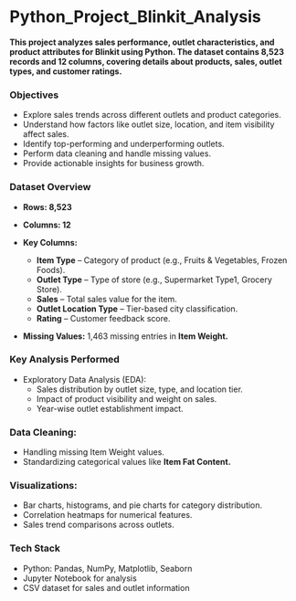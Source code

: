 # Python_Project_Blinkit_Analysis

**This project analyzes sales performance, outlet characteristics, and product attributes for Blinkit using Python. The dataset contains 8,523 records and 12 columns, covering details about products, sales, outlet types, and customer ratings.**

### Objectives
- Explore sales trends across different outlets and product categories.
- Understand how factors like outlet size, location, and item visibility affect sales.
- Identify top-performing and underperforming outlets.
- Perform data cleaning and handle missing values.
- Provide actionable insights for business growth.

### Dataset Overview
- **Rows: 8,523**
- **Columns: 12**
- **Key Columns:**

    - **Item Type** – Category of product (e.g., Fruits & Vegetables, Frozen Foods).
    - **Outlet Type** – Type of store (e.g., Supermarket Type1, Grocery Store).
    - **Sales** – Total sales value for the item.
    - **Outlet Location Type** – Tier-based city classification.
    - **Rating** – Customer feedback score.
- **Missing Values:** 1,463 missing entries in **Item Weight.**

### Key Analysis Performed
- Exploratory Data Analysis (EDA):
    - Sales distribution by outlet size, type, and location tier.
    - Impact of product visibility and weight on sales.
    - Year-wise outlet establishment impact.

### Data Cleaning:
- Handling missing Item Weight values.
- Standardizing categorical values like **Item Fat Content.**

### Visualizations:
- Bar charts, histograms, and pie charts for category distribution.
- Correlation heatmaps for numerical features.
- Sales trend comparisons across outlets.

### Tech Stack
- Python: Pandas, NumPy, Matplotlib, Seaborn
- Jupyter Notebook for analysis
- CSV dataset for sales and outlet information


